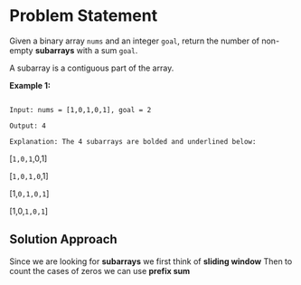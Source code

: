 # Problem Statement

Given a binary array `nums` and an integer `goal`, return the number of non-empty **subarrays** with a sum `goal`.

A subarray is a contiguous part of the array.

**Example 1:**
```

Input: nums = [1,0,1,0,1], goal = 2

Output: 4

Explanation: The 4 subarrays are bolded and underlined below:
```
[`1,0,1`,0,1]

[`1,0,1,0`,1]

[1,`0,1,0,1`]

[1,0,`1,0,1`]

## Solution Approach

Since we are looking for **subarrays** we first think of **sliding window** 
Then to count the cases of zeros we can use **prefix sum**


